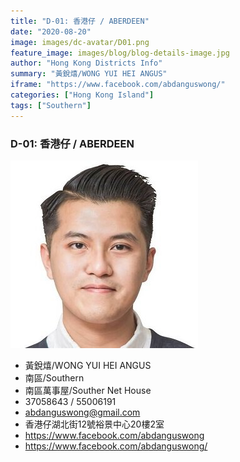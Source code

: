 ```yaml
---
title: "D-01: 香港仔 / ABERDEEN"
date: "2020-08-20"
image: images/dc-avatar/D01.png
feature_image: images/blog/blog-details-image.jpg
author: "Hong Kong Districts Info"
summary: "黃銳熺/WONG YUI HEI ANGUS"
iframe: "https://www.facebook.com/abdanguswong/"
categories: ["Hong Kong Island"]
tags: ["Southern"]
---
```


### D-01: 香港仔 / ABERDEEN  
![](/images/dc-avatar/D01.png)  

 - 黃銳熺/WONG YUI HEI ANGUS  
 - 南區/Southern  
 - 南區萬事屋/Souther Net House  
 - 37058643 / 55006191  
 - abdanguswong@gmail.com  
 - 香港仔湖北街12號裕景中心20樓2室  
 - https://www.facebook.com/abdanguswong  
 - https://www.facebook.com/abdanguswong/
